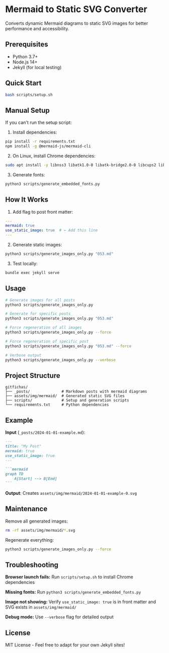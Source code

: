 # Mermaid to Static SVG Converter

Converts dynamic Mermaid diagrams to static SVG images for better performance and accessibility.

## Prerequisites

- Python 3.7+
- Node.js 14+
- Jekyll (for local testing)

## Quick Start

```bash
bash scripts/setup.sh
```

## Manual Setup

If you can't run the setup script:

1. Install dependencies:
```bash
pip install -r requirements.txt
npm install -g @mermaid-js/mermaid-cli
```

2. On Linux, install Chrome dependencies:
```bash
sudo apt install -y libnss3 libatk1.0-0 libatk-bridge2.0-0 libcups2 libdrm2 libxkbcommon0 libxcomposite1 libxdamage1 libxfixes3 libxrandr2 libgbm1 libasound2
```

3. Generate fonts:
```bash
python3 scripts/generate_embedded_fonts.py
```

## How It Works

1. Add flag to post front matter:

```yaml
---
mermaid: true
use_static_image: true  # ← Add this line
---
```

2. Generate static images:

```bash
python3 scripts/generate_images_only.py "053.md"
```

3. Test locally:

```bash
bundle exec jekyll serve
```

## Usage

```bash
# Generate images for all posts
python3 scripts/generate_images_only.py

# Generate for specific posts
python3 scripts/generate_images_only.py "053.md"

# Force regeneration of all images
python3 scripts/generate_images_only.py --force

# Force regeneration of specific post
python3 scripts/generate_images_only.py "053.md" --force

# Verbose output
python3 scripts/generate_images_only.py --verbose
```

## Project Structure

```
gitfichas/
├── _posts/              # Markdown posts with mermaid diagrams
├── assets/img/mermaid/  # Generated static SVG files
├── scripts/             # Setup and generation scripts
└── requirements.txt     # Python dependencies
```

## Example

**Input** (`_posts/2024-01-01-example.md`):
````markdown
---
title: "My Post"
mermaid: true
use_static_image: true
---

```mermaid
graph TD
    A[Start] --> B[End]
```
````

**Output**: Creates `assets/img/mermaid/2024-01-01-example-0.svg`

## Maintenance

Remove all generated images:
```bash
rm -rf assets/img/mermaid/*.svg
```

Regenerate everything:
```bash
python3 scripts/generate_images_only.py --force
```

## Troubleshooting

**Browser launch fails:** Run `scripts/setup.sh` to install Chrome dependencies

**Missing fonts:** Run `python3 scripts/generate_embedded_fonts.py`

**Image not showing:** Verify `use_static_image: true` is in front matter and SVG exists in `assets/img/mermaid/`

**Debug mode:** Use `--verbose` flag for detailed output

## License

MIT License - Feel free to adapt for your own Jekyll sites!
